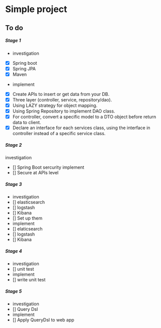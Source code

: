 # Simple project

## To do

##### Stage 1

- investigation
- [x] Spring boot
- [x] Spring JPA
- [x] Maven
- implement
- [x] Create APIs to insert or get data from your DB.
- [x] Three layer (controller, service, repository/dao).
- [x] Using LAZY strategy for object mapping.
- [x] Using Spring Repository to implement DAO class.
- [x] For controller, convert a specific model to a DTO object before return data to client.
- [x] Declare an interface for each services class, using the interface in controller instead of a specific service class.

##### Stage 2

investigation </br>
- [] Spring Boot sercurity
implement
- [] Secure at APIs level

##### Stage 3

- investigation
- [] elasticsearch
- [] logstash
- [] Kibana
- [] Set up them
- implement
- [] elaticsearch
- [] logstash
- [] Kibana

##### Stage 4

- investigation
- [] unit test
- implement
- [] write unit test

##### Stage 5

- investigation
- [] Query Dsl
- implement
- [] Apply QueryDsl to web app


